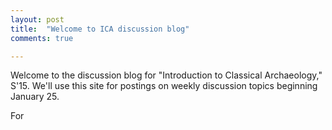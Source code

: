 ```yaml
---
layout: post
title:  "Welcome to ICA discussion blog"
comments: true

---
```


Welcome to the discussion blog for "Introduction to Classical Archaeology," S'15.  We'll use this site for postings on weekly discussion topics beginning January 25.

For 
